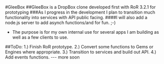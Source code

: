 #GleeBox
##GleeBox is a DropBox clone developed first with RoR 3.2.1 for prototyping
###As I progress in the development I plan to transition much functionality into services with API public facing.
####I will also add a node.js server to add asynch functions/and for fun. ;-)
- The purpose is for my own internal use for several apps I am building as well as a few clients to use.

##ToDo:
1.) Finish RoR prototype.
2.) Convert some functions to Gems or Engines where appropriate.
3.) Transition to services and build out API.
4.) Add events functions.
--- more soon
